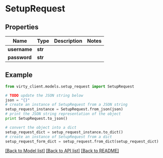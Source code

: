 # SetupRequest


## Properties

Name | Type | Description | Notes
------------ | ------------- | ------------- | -------------
**username** | **str** |  | 
**password** | **str** |  | 

## Example

```python
from virty_client.models.setup_request import SetupRequest

# TODO update the JSON string below
json = "{}"
# create an instance of SetupRequest from a JSON string
setup_request_instance = SetupRequest.from_json(json)
# print the JSON string representation of the object
print SetupRequest.to_json()

# convert the object into a dict
setup_request_dict = setup_request_instance.to_dict()
# create an instance of SetupRequest from a dict
setup_request_form_dict = setup_request.from_dict(setup_request_dict)
```
[[Back to Model list]](../README.md#documentation-for-models) [[Back to API list]](../README.md#documentation-for-api-endpoints) [[Back to README]](../README.md)


